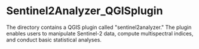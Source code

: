 # Sentinel2Analyzer_QGISplugin
The directory contains a QGIS plugin called "sentinel2analyzer." The plugin enables users to manipulate Sentinel-2 data, compute multispectral indices, and conduct basic statistical analyses.
